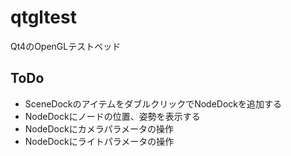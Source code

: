 qtgltest
========
Qt4のOpenGLテストベッド

ToDo
----
* SceneDockのアイテムをダブルクリックでNodeDockを追加する
* NodeDockにノードの位置、姿勢を表示する
* NodeDockにカメラパラメータの操作
* NodeDockにライトパラメータの操作

